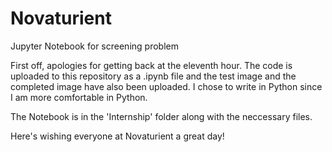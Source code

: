 # Novaturient
Jupyter Notebook for screening problem



First off, apologies for getting back at the eleventh hour. The code is uploaded to this repository as a .ipynb file and the test image and the completed image have also been uploaded. 
I chose to write in Python since I am more comfortable in Python. 

The Notebook is in the 'Internship' folder along with the neccessary files. 


Here's wishing everyone at Novaturient a great day! 


